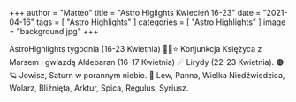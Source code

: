 +++
author = "Matteo"
title = "Astro Higlights Kwiecień 16-23"
date = "2021-04-16"
tags = [
    "Astro Highlights"
]
categories = [
    "Astro Highlights"
]
image = "background.jpg"
+++


AstroHighlights tygodnia (16-23 Kwietnia)
🌙🔴⭐ Konjunkcja Księżyca z Marsem i gwiazdą Aldebaran (16-17 Kwietnia)
☄ Lirydy (22-23 Kwietnia).
🟠🪐 Jowisz, Saturn w porannym niebie.
🌟  Lew, Panna, Wielka Niedźwiedzica, Wolarz, Bliźnięta, Arktur, Spica, Regulus, Syriusz.